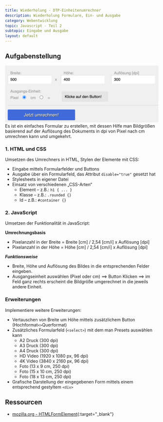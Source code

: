 ```yaml
---
title: Wiederholung - DTP-Einheitenumrechner
description: Wiederholung Formulare, Ein- und Ausgabe
category: Webentwicklung
topic: Javascript - Teil 2
subtopic: Eingabe und Ausgabe
layout: default
---
```


## Aufgabenstellung

![DTP-Einheitenumrechner](img/js_css_px2cm.png)
Es ist ein einfaches Formular zu erstellen, mit dessen Hilfe man Bildgrößen basierend auf der Auflösung des Dokuments in dpi von Pixel nach cm umrechnen kann und umgekehrt.

### 1. HTML und CSS

Umsetzen des Umrechners in HTML, Stylen der Elemente mit CSS:
* Eingabe mittels Formularfelder und Buttons
* Ausgabe über ein Formularfeld, das Attribut `disable="true"` gesetzt hat
*	Stylesheets in eigener Datei
*	Einsatz von verschiedenen „CSS-Arten“
	* Element – z.B.: `h1 { ... }`
	* Klasse – z.B.: `.rounded {}`
	* Id – z.B.: `#container {}`



### 2. JavaScript

Umsetzen der Funktionalität in JavaScript:

**Umrechnungsbasis**
* Pixelanzahl in der Breite = Breite [cm] / 2,54 [cm/i] x Auflösung [dpi]
* Pixelanzahl in der Höhe = Höhe [cm] / 2,54 [cm/i] x Auflösung [dpi]

***Funktionsweise***

* Breite, Höhe und Auflösung des Bildes in die entsprechenden Felder eingeben.
* Ausgangseinheit auswählen (Pixel oder cm) ⟹ Button Klicken ⟹ im Feld ganz
rechts erscheint die Bildgröße umgerechnet in die jeweils andere Einheit.


### Erweiterungen

Implementiere weitere Erweiterungen:
* Vertauschen von Breite um Höhe mittels zusätzlichem Button (Hochformat`<>`Querformat)  
* Zusätzliches Formularfeld (`<select>`) mit dem man Presets auswählen kann
    * A2 Druck (300 dpi)
    * A3 Druck (300 dpi)
    * A4 Druck (300 dpi)
    * HD Video (1920 x 1080 px, 96 dpi)
    * 4K Video (3840 x 2160 px, 96 dpi)
    * Foto (13 x 9 cm, 250 dpi)
    * Foto (15 x 10 cm, 250 dpi)
    * Foto (18 x 13 cm, 250 dpi)
* Grafische Darstellung der eingegebenen Form mittels einem entsprechend gestyltem `<div>`

## Ressourcen
* [mozilla.org - HTMLFormElement](https://developer.mozilla.org/de/docs/Web/API/HTMLFormElement){:target="_blank"}